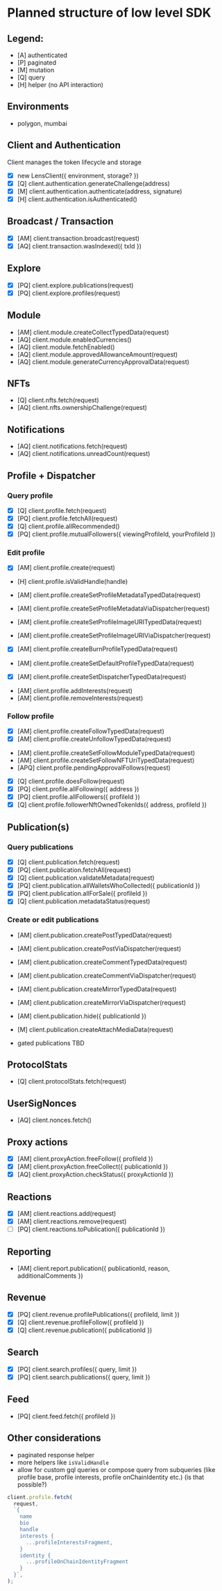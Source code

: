 # Planned structure of low level SDK

## Legend:

- [A] authenticated
- [P] paginated
- [M] mutation
- [Q] query
- [H] helper (no API interaction)

## Environments

- polygon, mumbai

## Client and Authentication

Client manages the token lifecycle and storage

- [x] new LensClient({ environment, storage? })
- [x] [Q] client.authentication.generateChallenge(address)
- [x] [M] client.authentication.authenticate(address, signature)
- [x] [H] client.authentication.isAuthenticated()

## Broadcast / Transaction

- [x] [AM] client.transaction.broadcast(request)
- [x] [AQ] client.transaction.wasIndexed({ txId })

## Explore

- [x] [PQ] client.explore.publications(request)
- [x] [PQ] client.explore.profiles(request)

## Module

- [AM] client.module.createCollectTypedData(request)
- [AQ] client.module.enabledCurrencies()
- [AQ] client.module.fetchEnabled()
- [AQ] client.module.approvedAllowanceAmount(request)
- [AQ] client.module.generateCurrencyApprovalData(request)

## NFTs

- [Q] client.nfts.fetch(request)
- [AQ] client.nfts.ownershipChallenge(request)

## Notifications

- [AQ] client.notifications.fetch(request)
- [AQ] client.notifications.unreadCount(request)

## Profile + Dispatcher

### Query profile

- [x] [Q] client.profile.fetch(request)
- [x] [PQ] client.profile.fetchAll(request)
- [x] [Q] client.profile.allRecommended()
- [x] [PQ] client.profile.mutualFollowers({ viewingProfileId, yourProfileId })

### Edit profile

- [x] [AM] client.profile.create(request)
- [H] client.profile.isValidHandle(handle)

- [AM] client.profile.createSetProfileMetadataTypedData(request)
- [AM] client.profile.createSetProfileMetadataViaDispatcher(request)

- [AM] client.profile.createSetProfileImageURITypedData(request)
- [AM] client.profile.createSetProfileImageURIViaDispatcher(request)

- [x] [AM] client.profile.createBurnProfileTypedData(request)
- [AM] client.profile.createSetDefaultProfileTypedData(request)
- [x] [AM] client.profile.createSetDispatcherTypedData(request)

- [AM] client.profile.addInterests(request)
- [AM] client.profile.removeInterests(request)

### Follow profile

- [x] [AM] client.profile.createFollowTypedData(request)
- [x] [AM] client.profile.createUnfollowTypedData(request)
- [AM] client.profile.createSetFollowModuleTypedData(request)
- [AM] client.profile.createSetFollowNFTUriTypedData(request)
- [APQ] client.profile.pendingApprovalFollows(request)

- [x] [Q] client.profile.doesFollow(request)
- [x] [PQ] client.profile.allFollowing({ address })
- [x] [PQ] client.profile.allFollowers({ profileId })
- [x] [Q] client.profile.followerNftOwnedTokenIds({ address, profileId })

## Publication(s)

### Query publications

- [x] [Q] client.publication.fetch(request)
- [x] [PQ] client.publication.fetchAll(request)
- [x] [Q] client.publication.validateMetadata(request)
- [x] [PQ] client.publication.allWalletsWhoCollected({ publicationId })
- [x] [PQ] client.publication.allForSale({ profileId })
- [x] [Q] client.publication.metadataStatus(request)

### Create or edit publications

- [AM] client.publication.createPostTypedData(request)
- [AM] client.publication.createPostViaDispatcher(request)

- [AM] client.publication.createCommentTypedData(request)
- [AM] client.publication.createCommentViaDispatcher(request)

- [AM] client.publication.createMirrorTypedData(request)
- [AM] client.publication.createMirrorViaDispatcher(request)

- [AM] client.publication.hide({ publicationId })
- [M] client.publication.createAttachMediaData(request)

- gated publications TBD

## ProtocolStats

- [Q] client.protocolStats.fetch(request)

## UserSigNonces

- [AQ] client.nonces.fetch()

## Proxy actions

- [x] [AM] client.proxyAction.freeFollow({ profileId })
- [x] [AM] client.proxyAction.freeCollect({ publicationId })
- [x] [AQ] client.proxyAction.checkStatus({ proxyActionId })

## Reactions

- [x] [AM] client.reactions.add(request)
- [x] [AM] client.reactions.remove(request)
- [ ] [PQ] client.reactions.toPublication({ publicationId })

## Reporting

- [AM] client.report.publication({ publicationId, reason, additionalComments })

## Revenue

- [x] [PQ] client.revenue.profilePublications({ profileId, limit })
- [x] [Q] client.revenue.profileFollow({ profileId })
- [x] [Q] client.revenue.publication({ publicationId })

## Search

- [x] [PQ] client.search.profiles({ query, limit })
- [x] [PQ] client.search.publications({ query, limit })

## Feed

- [PQ] client.feed.fetch({ profileId })

## Other considerations

- paginated response helper
- more helpers like `isValidHandle`
- allow for custom gql queries or compose query from subqueries (like profile base, profile interests, profile onChainIdentity etc.) (is that possible?)

```ts
client.profile.fetch(
  request,
  `{
    name
    bio
    handle
    interests {
      ...profileInterestsFragment,
    }
    identity {
      ...profileOnChainIdentityFragment
    }
  }`,
);
```
